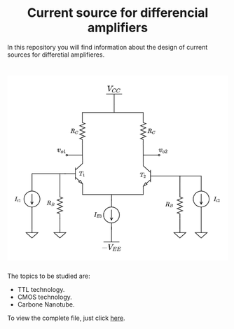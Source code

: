 <h1 align="center">Current source for differencial amplifiers</h1>

In this repository you will find information about the design of current sources for differetial amplifieres. 
<h1 align="center">
	<img src="IMAGENES/differential_amplifier.png" alt="general_image_for_this_repository">
</h1>

The topics to be studied are:
* TTL technology.
* CMOS technology.
* Carbone Nanotube.
	
To view the complete file, just click 
<a href="https://www.overleaf.com/download/project/62c6e744296e0d39db8af34f/build/181db1a28ca-f223aa86af595b6b/output/output.pdf?compileGroup=standard&clsiserverid=clsi-pre-emp-e2-f-lz1j&popupDownload=true" target="_blank">here</a>.
